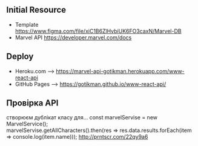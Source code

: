 
## Initial Resource
+ Template https://www.figma.com/file/xiC1B6ZlHvbiUK6FO3caxN/Marvel-DB
+ Marvel API https://developer.marvel.com/docs

## Deploy 
+ Heroku.com --> https://marvel-api-gotikman.herokuapp.com/www-react-api
+ GitHub Pages --> https://gotikman.github.io/www-react-api/

## Провірка API
створюєм дублікат класу для...
const marvelServise = new MarvelService();  
marvelServise.getAllCharacters().then(res => res.data.results.forEach(item => console.log(item.name))); 
http://prntscr.com/22qy9a6